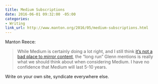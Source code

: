 ```yaml
---
title: Medium Subscriptions
date: 2016-06-01 09:32:00 -05:00
categories:
- Writing
link_url: http://www.manton.org/2016/05/medium-subscriptions.html
---
```


Manton Reece:

> While Medium is certainly doing a lot right, and I still think [it’s not a bad place to mirror content](http://www.manton.org/2016/01/silos-as-shortcuts.html), the “long run” Glenn mentions is really what we should think about when considering Medium. I have no confidence that Medium will last 5-10 years.

Write on your own site, syndicate everywhere else.
